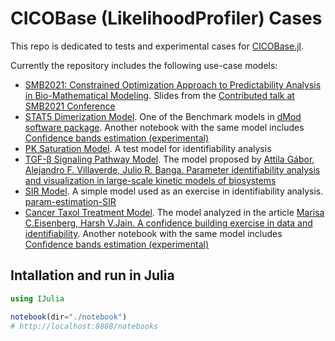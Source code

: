 # CICOBase (LikelihoodProfiler) Cases
This repo is dedicated to tests and experimental cases for [CICOBase.jl](https://github.com/insysbio/LikelihoodProfiler.jl).


Currently the repository includes the following use-case models:

- [SMB2021: Constrained Optimization Approach to Predictability Analysis in Bio-Mathematical Modeling](https://github.com/insysbio/likelihoodprofiler-cases/blob/master/notebook/SMB2021.ipynb). Slides from the [Contributed talk at SMB2021 Conference](http://schedule.smb2021.org/MFBM/MFBM-CT09.html)
- [STAT5 Dimerization Model](https://github.com/insysbio/likelihoodprofiler-cases/blob/master/notebook/STAT5%20Dimerization.ipynb). One of the Benchmark models in [dMod software package](https://github.com/dkaschek/dMod). Another notebook with the same model includes [Confidence bands estimation (experimental)](https://github.com/insysbio/likelihoodprofiler-cases/blob/master/notebook/STAT5%20Dimerization%20Bands.ipynb)
- [PK Saturation Model](https://github.com/insysbio/likelihoodprofiler-cases/blob/master/notebook/pk_saturation.ipynb). A test model for identifiability analysis
- [TGF-β Signaling Pathway Model](https://github.com/insysbio/likelihoodprofiler-cases/blob/master/notebook/TGFb_pathway.ipynb). The model proposed by [Attila Gábor, Alejandro F. Villaverde, Julio R. Banga. Parameter identifiability analysis and visualization in large-scale kinetic models of biosystems](https://bmcsystbiol.biomedcentral.com/articles/10.1186/s12918-017-0428-y)
- [SIR Model](https://github.com/insysbio/likelihoodprofiler-cases/blob/master/notebook/SIR%20Model.ipynb). A simple model used as an exercise in identifiability analysis. [param-estimation-SIR](https://github.com/marisae/param-estimation-SIR)
- [Cancer Taxol Treatment Model](https://github.com/insysbio/likelihoodprofiler-cases/blob/master/notebook/taxol_treatment.ipynb). The model analyzed in the article [Marisa C.Eisenberg, Harsh V.Jain. A confidence building exercise in data and identifiability](https://www.sciencedirect.com/science/article/pii/S0022519317303454). Another notebook with the same model includes [Confidence bands estimation (experimental)](https://github.com/insysbio/likelihoodprofiler-cases/blob/master/notebook/taxol_treatment_bands.ipynb)

## Intallation and run in Julia

```julia
using IJulia

notebook(dir="./notebook")
# http://localhost:8888/notebooks
```